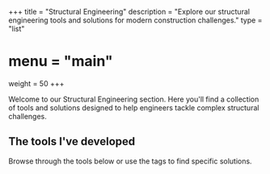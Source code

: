 +++
title = "Structural Engineering"
description = "Explore our structural engineering tools and solutions for modern construction challenges."
type = "list"
# menu = "main"
weight = 50
+++

Welcome to our Structural Engineering section. Here you'll find a collection of tools and solutions designed to help engineers tackle complex structural challenges.

## The tools I've developed

<!-- - Structural Design Solutions
- Concrete Design Tools
- Retaining Wall Analysis
- ETABS Post-processing
- Custom Engineering Software -->

Browse through the tools below or use the tags to find specific solutions. 